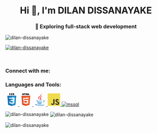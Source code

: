 <h1 align="center">Hi 👋, I'm DILAN DISSANAYAKE</h1>
<h3 align="center">🔧 Exploring full-stack web development</h3>

<p align="left"> <img src="https://komarev.com/ghpvc/?username=dilan-dissanayake&label=Profile%20views&color=0e75b6&style=flat" alt="dilan-dissanayake" /> </p>

<p align="left"> <a href="https://github.com/ryo-ma/github-profile-trophy"><img src="https://github-profile-trophy.vercel.app/?username=dilan-dissanayake" alt="dilan-dissanayake" /></a> </p>

<p align="left"> <a href="https://twitter.com/" target="blank"><img src="https://img.shields.io/twitter/follow/?logo=twitter&style=for-the-badge" alt="" /></a> </p>

<h3 align="left">Connect with me:</h3>
<p align="left">
</p>

<h3 align="left">Languages and Tools:</h3>
<p align="left"> <a href="https://www.w3schools.com/css/" target="_blank" rel="noreferrer"> <img src="https://raw.githubusercontent.com/devicons/devicon/master/icons/css3/css3-original-wordmark.svg" alt="css3" width="40" height="40"/> </a> <a href="https://www.w3.org/html/" target="_blank" rel="noreferrer"> <img src="https://raw.githubusercontent.com/devicons/devicon/master/icons/html5/html5-original-wordmark.svg" alt="html5" width="40" height="40"/> </a> <a href="https://www.java.com" target="_blank" rel="noreferrer"> <img src="https://raw.githubusercontent.com/devicons/devicon/master/icons/java/java-original.svg" alt="java" width="40" height="40"/> </a> <a href="https://developer.mozilla.org/en-US/docs/Web/JavaScript" target="_blank" rel="noreferrer"> <img src="https://raw.githubusercontent.com/devicons/devicon/master/icons/javascript/javascript-original.svg" alt="javascript" width="40" height="40"/> </a> <a href="https://www.microsoft.com/en-us/sql-server" target="_blank" rel="noreferrer"> <img src="https://www.svgrepo.com/show/303229/microsoft-sql-server-logo.svg" alt="mssql" width="40" height="40"/> </a> </p>

<p><img align="left" src="https://github-readme-stats.vercel.app/api/top-langs?username=dilan-dissanayake&show_icons=true&locale=en&layout=compact" alt="dilan-dissanayake" /></p>

<p>&nbsp;<img align="center" src="https://github-readme-stats.vercel.app/api?username=dilan-dissanayake&show_icons=true&locale=en" alt="dilan-dissanayake" /></p>

<p><img align="center" src="https://github-readme-streak-stats.herokuapp.com/?user=dilan-dissanayake&" alt="dilan-dissanayake" /></p>
